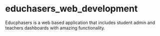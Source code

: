 # educhasers_web_development
Educphasers is a web based application that includes student admin and teachers dashboards with amazing functionality.

